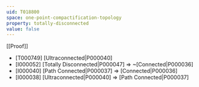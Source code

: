 ```yaml
---
uid: T018800
space: one-point-compactification-topology
property: totally-disconnected
value: false
---
```

[[Proof]]

* [T000749] [Ultraconnected|P000040]
* [I000052] [Totally Disconnected|P000047] => ~[Connected|P000036]
* [I000040] [Path Connected|P000037] => [Connected|P000036]
* [I000038] [Ultraconnected|P000040] => [Path Connected|P000037]

